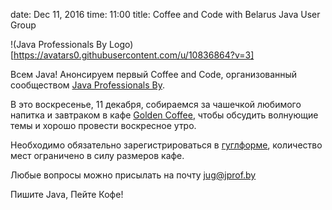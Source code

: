 date: Dec 11, 2016
time: 11:00
title: Coffee and Code with Belarus Java User Group

!(Java Professionals By Logo)[https://avatars0.githubusercontent.com/u/10836864?v=3]

Всем Java! Анонсируем первый Coffee and Code, организованный сообществом [Java Professionals By](http://jprof.by).

В это воскресенье, 11 декабря, собираемся за чашечкой любимого напитка и завтраком в кафе [Golden Coffee](https://goo.gl/maps/hESeFxfdAcF2), чтобы обсудить волнующие темы и хорошо провести воскресное утро.

Необходимо обязательно зарегистрироваться в [гуглформе](https://goo.gl/forms/07CiWPZOmb5wYDkE2), количество мест ограничено в силу размеров кафе.

Любые вопросы можно присылать на почту [jug@jprof.by](mailto:jug@jprof.by)

Пишите Java, Пейте Кофе!
